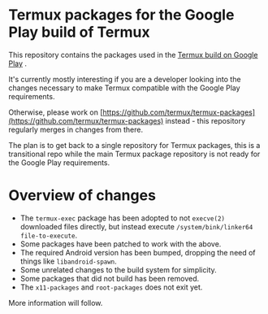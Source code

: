 # Termux packages for the Google Play build of Termux

This repository contains the packages used in the [Termux build on Google Play](https://play.google.com/store/apps/details?id=com.termux&hl=en) .

It's currently mostly interesting if you are a developer looking into the changes necessary to make Termux compatible with the Google Play requirements.

Otherwise, please work on [https://github.com/termux/termux-packages](https://github.com/termux/termux-packages) instead - this repository regularly merges in changes from there.

The plan is to get back to a single repository for Termux packages, this is a transitional repo while the main Termux package repository is not ready for the Google Play requirements.

# Overview of changes
- The `termux-exec` package has been adopted to not `execve(2)` downloaded files directly, but instead execute `/system/bink/linker64 file-to-execute`.
- Some packages have been patched to work with the above.
- The required Android version has been bumped, dropping the need of things like `libandroid-spawn`.
- Some unrelated changes to the build system for simplicity.
- Some packages that did not build has been removed.
- The `x11-packages` and `root-packages` does not exit yet.

More information will follow.
